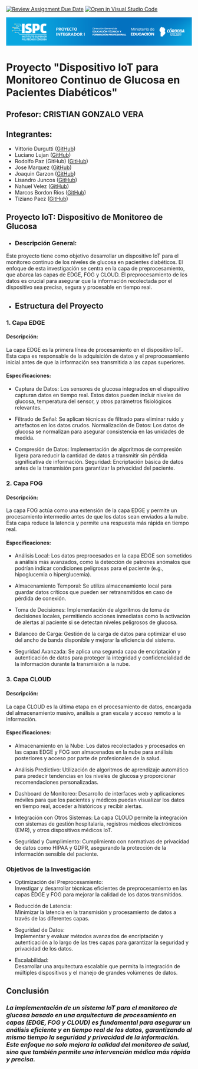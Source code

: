 [![Review Assignment Due Date](https://classroom.github.com/assets/deadline-readme-button-22041afd0340ce965d47ae6ef1cefeee28c7c493a6346c4f15d667ab976d596c.svg)](https://classroom.github.com/a/YwamQM3c)
[![Open in Visual Studio Code](https://classroom.github.com/assets/open-in-vscode-2e0aaae1b6195c2367325f4f02e2d04e9abb55f0b24a779b69b11b9e10269abc.svg)](https://classroom.github.com/online_ide?assignment_repo_id=15533872&assignment_repo_type=AssignmentRepo)

![Caratula](/E%20Recursos/caratulaPI.png)


# Proyecto "Dispositivo IoT para Monitoreo Continuo de Glucosa en Pacientes Diabéticos"
  
  ## Profesor: CRISTIAN GONZALO VERA
  ## Integrantes:

- Vittorio Durgutti ([GitHub](https://github.com/vittoriodurigutti))
- Luciano Lujan ([GitHub](https://github.com/lucianoilujan))
- Rodolfo Paz (GitHub) ([GitHub](https://github.com/Domi74))
- Jose Marquez ([GitHub](https://github.com/marquezjose))
- Joaquin Garzon ([GitHub](https://github.com/Joacogarzonn))
- Lisandro Juncos ([GitHub](https://github.com/Lisandro-05))
- Nahuel Velez ([GitHub](https://github.com/Lucasmurua19))
- Marcos Bordon Rios ([GitHub](https://github.com/Marcos-BR-03))
- Tiziano Paez ([GitHub](https://github.com/tpaez))



## Proyecto IoT: Dispositivo de Monitoreo de Glucosa
-  ### Descripción General:  

Este proyecto tiene como objetivo desarrollar un dispositivo IoT para el monitoreo continuo de los niveles de glucosa en pacientes diabéticos. El enfoque de esta investigación se centra en la capa de preprocesamiento, que abarca las capas de EDGE, FOG y CLOUD. El preprocesamiento de los datos es crucial para asegurar que la información recolectada por el dispositivo sea precisa, segura y procesable en tiempo real.

* ## Estructura del Proyecto
### 1. Capa EDGE  
#### Descripción:  
La capa EDGE es la primera línea de procesamiento en el dispositivo IoT. Esta capa es responsable de la adquisición de datos y el preprocesamiento inicial antes de que la información sea transmitida a las capas superiores.

#### Especificaciones:

- Captura de Datos: Los sensores de glucosa integrados en el dispositivo capturan datos en tiempo real. Estos datos pueden incluir niveles de glucosa, temperatura del sensor, y otros parámetros fisiológicos relevantes.  

- Filtrado de Señal: Se aplican técnicas de filtrado para eliminar ruido y artefactos en los datos crudos.
Normalización de Datos: Los datos de glucosa se normalizan para asegurar consistencia en las unidades de medida.  

- Compresión de Datos: Implementación de algoritmos de compresión ligera para reducir la cantidad de datos a transmitir sin pérdida significativa de información.
Seguridad: Encriptación básica de datos antes de la transmisión para garantizar la privacidad del paciente.  

### 2. Capa FOG
#### Descripción:  
La capa FOG actúa como una extensión de la capa EDGE y permite un procesamiento intermedio antes de que los datos sean enviados a la nube. Esta capa reduce la latencia y permite una respuesta más rápida en tiempo real.

#### Especificaciones:

- Análisis Local: Los datos preprocesados en la capa EDGE son sometidos a análisis más avanzados, como la detección de patrones anómalos que podrían indicar condiciones peligrosas para el paciente (e.g., hipoglucemia o hiperglucemia). 

- Almacenamiento Temporal: Se utiliza almacenamiento local para guardar datos críticos que pueden ser retransmitidos en caso de pérdida de conexión.  

- Toma de Decisiones: Implementación de algoritmos de toma de decisiones locales, permitiendo acciones inmediatas como la activación de alertas al paciente si se detectan niveles peligrosos de glucosa.  

- Balanceo de Carga: Gestión de la carga de datos para optimizar el uso del ancho de banda disponible y mejorar la eficiencia del sistema.  

- Seguridad Avanzada: Se aplica una segunda capa de encriptación y autenticación de datos para proteger la integridad y confidencialidad de la información durante la transmisión a la nube.  

### 3. Capa CLOUD
#### Descripción:
La capa CLOUD es la última etapa en el procesamiento de datos, encargada del almacenamiento masivo, análisis a gran escala y acceso remoto a la información.  

#### Especificaciones:

- Almacenamiento en la Nube: Los datos recolectados y procesados en las capas EDGE y FOG son almacenados en la nube para análisis posteriores y acceso por parte de profesionales de la salud.  

- Análisis Predictivo: Utilización de algoritmos de aprendizaje automático para predecir tendencias en los niveles de glucosa y proporcionar recomendaciones personalizadas.  

- Dashboard de Monitoreo: Desarrollo de interfaces web y aplicaciones móviles para que los pacientes y médicos puedan visualizar los datos en tiempo real, acceder a históricos y recibir alertas.  

- Integración con Otros Sistemas: La capa CLOUD permite la integración con sistemas de gestión hospitalaria, registros médicos electrónicos (EMR), y otros dispositivos médicos IoT.  

- Seguridad y Cumplimiento: Cumplimiento con normativas de privacidad de datos como HIPAA y GDPR, asegurando la protección de la información sensible del paciente.  

### Objetivos de la Investigación
- Optimización del Preprocesamiento:  
 Investigar y desarrollar técnicas eficientes de preprocesamiento en las capas EDGE y FOG para mejorar la calidad de los datos transmitidos.  

- Reducción de Latencia:  
 Minimizar la latencia en la transmisión y procesamiento de datos a través de las diferentes capas.  
- Seguridad de Datos:  
 Implementar y evaluar métodos avanzados de encriptación y autenticación a lo largo de las tres capas para garantizar la seguridad y privacidad de los datos.  

- Escalabilidad:  
 Desarrollar una arquitectura escalable que permita la integración de múltiples dispositivos y el manejo de grandes volúmenes de datos.  
     
 ## **Conclusión**
### *La implementación de un sistema IoT para el monitoreo de glucosa basado en una arquitectura de procesamiento en capas (EDGE, FOG y CLOUD) es fundamental para asegurar un análisis eficiente y en tiempo real de los datos, garantizando al mismo tiempo la seguridad y privacidad de la información. Este enfoque no solo mejora la calidad del monitoreo de salud, sino que también permite una intervención médica más rápida y precisa.*

